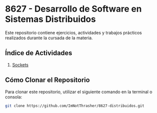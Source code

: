 # 8627 - Desarrollo de Software en Sistemas Distribuidos

Este repositorio contiene ejercicios, actividades y trabajos prácticos realizados durante la cursada de la materia.

## Índice de Actividades

1. [Sockets](./Actividad%2001.%20Sockets)

## Cómo Clonar el Repositorio

Para clonar este repositorio, utilizar el siguiente comando en la terminal o consola:

```bash
git clone https://github.com/ImNotThrasher/8627-distribuidos.git
